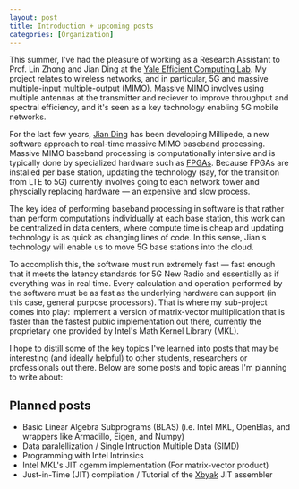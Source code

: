 ```yaml
---
layout: post
title: Introduction + upcoming posts
categories: [Organization]
---
```


This summer, I've had the pleasure of working as a Research Assistant to Prof. Lin Zhong and Jian Ding at the [Yale Efficient Computing Lab](http://yecl.org/). My project relates to wireless networks, and in particular, 5G and massive multiple-input multiple-output (MIMO). Massive MIMO involves using multiple antennas at the transmitter and reciever to improve throughput and spectral efficiency, and it's seen as a key technology enabling 5G mobile networks.

For the last few years, [Jian Ding](https://www.owlnet.rice.edu/~jianding/) has been developing Millipede, a new software approach to real-time massive MIMO baseband processing. Massive MIMO baseband processing is computationally intensive and is typically done by specialized hardware such as [FPGAs](https://en.wikipedia.org/wiki/Field-programmable_gate_array). Because FPGAs are installed per base station, updating the technology (say, for the transition from LTE to 5G) currently involves going to each network tower and physcially replacing hardware — an expensive and slow process.

The key idea of performing baseband processing in software is that rather than perform computations individually at each base station, this work can be centralized in data centers, where compute time is cheap and updating technology is as quick as changing lines of code. In this sense, Jian's technology will enable us to move 5G base stations into the cloud.

To accomplish this, the software must run extremely fast — fast enough that it meets the latency standards for 5G New Radio and essentially as if everything was in real time. Every calculation and operation performed by the software must be as fast as the underlying hardware can support (in this case, general purpose processors). That is where my sub-project comes into play: implement a version of matrix-vector multiplication that is faster than the fastest public implementation out there, currently the proprietary one provided by Intel's Math Kernel Library (MKL).

I hope to distill some of the key topics I've learned into posts that may be interesting (and ideally helpful) to other students, researchers or professionals out there. Below are some posts and topic areas I'm planning to write about:

## Planned posts

- Basic Linear Algebra Subprograms (BLAS) (i.e. Intel MKL, OpenBlas, and wrappers like Armadillo, Eigen, and Numpy)
- Data paralellization / Single Intruction Multiple Data (SIMD)
- Programming with Intel Intrinsics
- Intel MKL's JIT cgemm implementation (For matrix-vector product)
- Just-in-Time (JIT) compilation / Tutorial of the [Xbyak](https://github.com/herumi/xbyak) JIT assembler